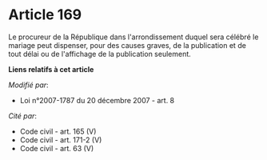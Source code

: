 # Article 169

Le procureur de la République dans l'arrondissement duquel sera célébré le mariage peut dispenser, pour des causes graves, de
la publication et de tout délai ou de l'affichage de la publication seulement.

**Liens relatifs à cet article**

_Modifié par_:

  - Loi n°2007-1787 du 20 décembre 2007 - art. 8

_Cité par_:

  - Code civil - art. 165 (V)
  - Code civil - art. 171-2 (V)
  - Code civil - art. 63 (V)
